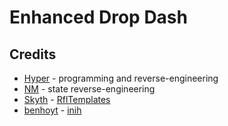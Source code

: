 # Enhanced Drop Dash

## Credits
- [Hyper](https://github.com/HyperBE32) - programming and reverse-engineering
- [NM](https://github.com/NM-20) - state reverse-engineering
- [Skyth](https://github.com/blueskythlikesclouds) - [RflTemplates](https://github.com/blueskythlikesclouds/RflTemplates)
- [benhoyt](https://github.com/benhoyt) - [inih](https://github.com/benhoyt/inih)